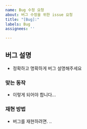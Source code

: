 ```yaml
---
name: Bug 수정 요청  
about: 버그 수정을 위한 issue 요청  
title: "[Bug]:"  
labels: Bug  
assignees: ''

---
```


## 버그 설명

- 정확하고 명확하게 버그 설명해주세요

### 맞는 동작

- 이렇게 되어야 합니다...

### 재현 방법

- 버그를 재현하려면. ..
